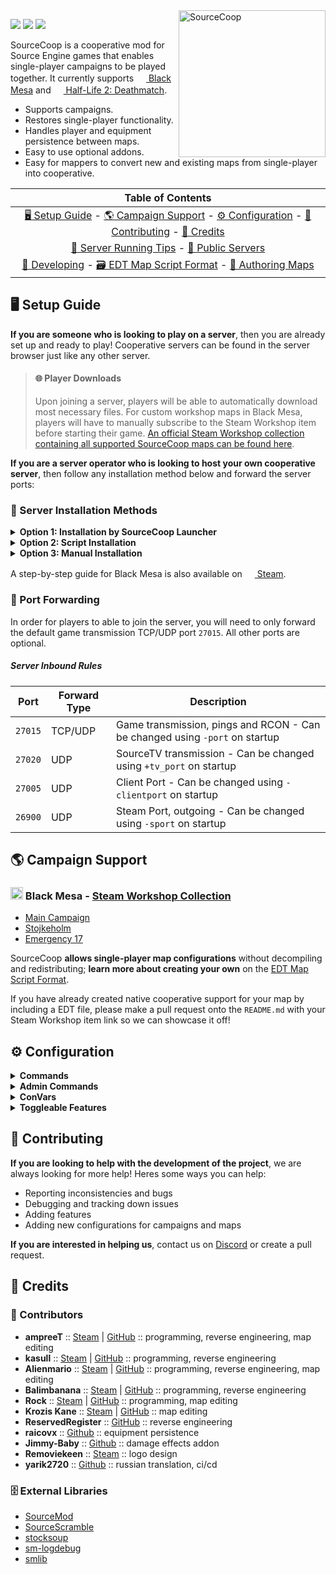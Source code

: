 <img src="images/logo-sc.png" width="235" alt="SourceCoop" align="right">

[![](https://img.shields.io/github/v/release/ampreeT/SourceCoop?style=flat&label=Release&labelColor=%232C3137&color=%23EB551B)](https://github.com/ampreeT/SourceCoop/releases/latest)
[![](https://github.com/ampreeT/SourceCoop/actions/workflows/plugin.yml/badge.svg)](https://github.com/ampreeT/SourceCoop/actions/workflows/plugin.yml)
[![](https://img.shields.io/discord/973591793117564988.svg?label=&logo=discord&logoColor=ffffff&color=7389D8&labelColor=6A7EC2)](https://discord.gg/Fh77rxQaEB)

SourceCoop is a cooperative mod for Source Engine games that enables single-player campaigns to be played together.
It currently supports <a href="https://store.steampowered.com/app/362890/Black_Mesa/"><img src="images/icon-bms-small.png" height="16px"> Black Mesa</a> and <a href="https://store.steampowered.com/app/320/HalfLife_2_Deathmatch/"><img src="images/icon-hl2dm-small.png" height="16px"> Half-Life 2: Deathmatch</a>.

- Supports campaigns.
- Restores single-player functionality.
- Handles player and equipment persistence between maps.
- Easy to use optional addons.
- Easy for mappers to convert new and existing maps from single-player into cooperative.

| Table of Contents |
|:--:|
| [🖥️ Setup Guide](#setup-guide) - [🌎 Campaign Support](#campaign-support) - [⚙️ Configuration](#configuration) - [🌱 Contributing](#contributing) - [📸 Credits](#credits) |
| [📡 Server Running Tips](https://github.com/ampreeT/SourceCoop/wiki/Server-running-tips) - [🔗 Public Servers](https://github.com/ampreeT/SourceCoop/wiki/Public-Servers) |
| [📝 Developing](https://github.com/ampreeT/SourceCoop/wiki/Developing) - [🗃️ EDT Map Script Format](https://github.com/ampreeT/SourceCoop/wiki/EDT---Map-script-format) - [📘 Authoring Maps](https://github.com/ampreeT/SourceCoop/wiki/Authoring-maps-for-SourceCoop) |

<a id="setup-guide"></a>
## 🖥️ Setup Guide

__If you are someone who is looking to play on a server__, then you are already set up and ready to play! Cooperative servers can be found in the server browser just like any other server.

> #### 🌐 Player Downloads
>
> Upon joining a server, players will be able to automatically download most necessary files. For custom workshop maps in Black Mesa, players will have to manually subscribe to the Steam Workshop item before starting their game. [An official Steam Workshop collection containing all supported SourceCoop maps can be found here](https://steamcommunity.com/sharedfiles/filedetails/?id=2375865650).

__If you are a server operator who is looking to host your own cooperative server__, then follow any installation method below and forward the server ports:

### 🔨 Server Installation Methods

<details>
<summary><b>Option 1: Installation by SourceCoop Launcher</b></summary>
<br>

The SourceCoop Launcher provides an automated way to set up your cooperative server. It simplifies the installation process by handling the necessary files and configurations.

- Download the latest release of the [SCLauncher](https://github.com/Alienmario/SCLauncher/releases/).
- Run the executable to proceed with the automated server setup.
- Once the launcher completes its process, ensure you have [forwarded the server ports](#port-forwarding) to allow players to join.

</details>

<details>
<summary><b>Option 2: Script Installation</b></summary>
<br>

The script installation will automatically go through the process of installing the server files and plugins that are required for running a cooperative server.

> #### 🐧Linux Distributions
> 
> The Linux installation script has been tested with the following distributions:
> 
> - Ubuntu
> - Debian
> 
> __If the installation script does not support the Linux distribution that you are using__, then feel free to modify the script and create a pull request!

- Download the corresponding installation script for your system.
    - <img src="images/icon-bms-small.png" height="16px"> Black Mesa
        - [🪟 Windows PowerShell](scripts/srccoop-bms-windows-install.ps1)
        - [🐧 Linux Bash](scripts/srccoop-bms-linux-install.sh)

- Run the following commands in a terminal to start the installation:
    > #### 📂 New Directories
    >
    > On script execution, the following directories will be created within the terminal's current directory:
    >
    > - Black Mesa Dedicated Server
    > - SteamCMD
    > - Steam
    ##### Windows PowerShell Terminal
    ```powershell
    Set-ExecutionPolicy -ExecutionPolicy Bypass -Scope Process; ./srccoop-bms-windows-install.ps1
    ```
    ##### Linux Bash Terminal
    ```bash
    chmod +x "./srccoop-bms-linux-install.sh"; ./srccoop-bms-linux-install.sh
    ```

- After the installation process is complete, the server can be started by running the following commands. [Make sure that the server ports are forwarded so players to be able to join the server!](#port-forwarding)
    ##### Windows PowerShell Terminal
    ```powershell
    cd "Black Mesa Dedicated Server"; ./srcds_coop.bat
    ```
    ##### Linux Bash Terminal
    ```bash
    cd "Black Mesa Dedicated Server"; ./srcds_coop.sh
    ```

</details>

<details>
<summary><b>Option 3: Manual Installation</b></summary>
<br>

- Install a Source Engine Dedicated Server using <a href="https://developer.valvesoftware.com/wiki/SteamCMD"><img src="images/icon-steam-small.png" height="16px"> SteamCMD</a>.
    - <a href="https://steamdb.info/app/346680/"><img src="images/icon-bms-small.png" height="16px"> Black Mesa Dedicated Server</a> (AppID ➤ __346680__)
    - <a href="https://steamdb.info/app/232370/"><img src="images/icon-hl2dm-small.png" height="16px"> Half-Life 2: Deathmatch Dedicated Server</a> (AppID ➤ __232370__)
    ##### SteamCMD Terminal (Black Mesa)
    ```powershell
    login "anonymous"
    app_update 346680
    quit
    ```
    ##### SteamCMD Terminal (Half-Life 2: Deathmatch)
    ```powershell
    login "anonymous"
    app_update 232370
    quit
    ```
- Install [Metamod:Source](https://www.sourcemm.net/downloads.php?branch=stable) (latest tested build ➤ __1155__) onto the server.
- Install [SourceMod](https://www.sourcemod.net/downloads.php?branch=stable) (latest tested build ➤ __7163__) onto the server.
- Install [the latest SourceCoop release](https://github.com/ampreeT/SourceCoop/releases) onto the server.
- [Forward the server ports](#port-forwarding).

</details>

A step-by-step guide for Black Mesa is also available on <a href="https://steamcommunity.com/sharedfiles/filedetails/?id=2200247356"><img src="images/icon-steam-small.png" height="16px"> Steam</a>.

<a id="port-forwarding"></a>
### 🛜 Port Forwarding

In order for players to able to join the server, you will need to only forward the default game transmission TCP/UDP port `27015`. All other ports are optional.

##### Server Inbound Rules

| Port  | Forward Type | Description                                                                 |
|-------|--------------|-----------------------------------------------------------------------------|
| `27015` | TCP/UDP      | Game transmission, pings and RCON - Can be changed using `-port` on startup |
| `27020` | UDP          | SourceTV transmission - Can be changed using `+tv_port` on startup          |
| `27005` | UDP          | Client Port - Can be changed using `-clientport` on startup                 |
| `26900` | UDP          | Steam Port, outgoing - Can be changed using `-sport` on startup             |

<a id="campaign-support"></a>
## 🌎 Campaign Support

<h3><img src="images/icon-bms-small.png" height="20px"> Black Mesa - <a href="https://steamcommunity.com/sharedfiles/filedetails/?id=2375865650">Steam Workshop Collection</a></h3>

- [Main Campaign](https://store.steampowered.com/app/362890/Black_Mesa/)
- [Stojkeholm](https://steamcommunity.com/sharedfiles/filedetails/?id=2320533262)
- [Emergency 17](https://steamcommunity.com/sharedfiles/filedetails/?id=934371395)

SourceCoop __allows single-player map configurations__ without decompiling and redistributing; __learn more about creating your own__ on the [EDT Map Script Format](https://github.com/ampreeT/SourceCoop/wiki/EDT---Map-script-format).

If you have already created native cooperative support for your map by including a EDT file, please make a pull request onto the `README.md` with your Steam Workshop item link so we can showcase it off!

<a id="configuration"></a>
## ⚙️ Configuration

<details>
<summary><b>Commands</b></summary>
<br>

All players that are connected to the server are able to execute the following commands:

* **`sm_coopmenu`**: Displays the coop menu
* **`sizeup`**: Displays the coop menu
* **`sm_thirdperson`**: Type `!thirdperson` to go into thirdperson mode
* **`sm_firstperson`**: Type `!firstperson` to exit thirdperson mode
* **`stuck`**: Unstuck command
* **`unstuck`**: Unstuck command
* **`sm_skipintro`**: Starts a skip intro vote
* **`sm_restartmap`**: Starts a restart map vote
* **`sm_changemap`**: Shows a menu for changing maps
* **`sm_survival`**: Starts a survival vote

</details>

<details>
<summary><b>Admin Commands</b></summary>
<br>

The server console and [admins configured within SourceMod](https://wiki.alliedmods.net/Adding_Admins_(SourceMod)) are able to execute the following commands:

* **`sc_save`**: Exports last saved player equipment state to a file
* **`sc_load`**: Imports saved data from file and attempts to equip each player
* **`sc_clear`**: Clear persisted equipment and equip players with the map defaults
* **`sourcecoop_dump`**: Command for dumping map entities to a file
* **`sc_dump`**: Command for dumping map entities to a file
* **`sc_mkconfigs`**: Creates default edt configs for all maps in the maps directory which are missing one
* **`sc_revive`**: Force respawn player
* **`sc_reload_maps`**: Reloads all entries in the votemap menu from storage

</details>

<details>
<summary><b>ConVars</b></summary>
<br>

The server console and [admins configured within SourceMod](https://wiki.alliedmods.net/Adding_Admins_(SourceMod)) are able to execute the following ConVars:

* **`sourcecoop_version`**: The version of the SourceCoop mod.
* **`sourcecoop_respawntime`**: `2.0` - Sets player respawn time in seconds.
* **`sourcecoop_start_wait_period`**: `15.0` - The max number of seconds to wait since the first player spawned in to start the map.
* **`sourcecoop_start_wait_mode`**: `2` - 0 = The timer is not skipped (exceptions are maps without an intro_type or delayed outputs set). 1 = The timer is skipped when all players enter the game. 2 = The timer is skipped when player count matches the previous map's player count.
* **`sourcecoop_end_wait_period`**: `60.0` - The max number of seconds to wait since the first player triggered a changelevel. The timer speed increases each time a new player finishes the level.
* **`sourcecoop_end_wait_factor`**: `1.0` - Controls how much the number of finished players increases the changelevel timer speed. `1.0` means full, `0` means none (timer will run full length).
* **`sourcecoop_homemap`**: The map to return to after finishing a campaign/map.
* **`sourcecoop_end_wait_display_mode`**: `1` - Sets which method to show countdown. `0` is panel, `1` is hud text.
* **`sourcecoop_validate_steamids`**: `0` - Validate players' Steam IDs? Increases security at the cost of some functionality breakage when Steam goes down.
* **`sourcecoop_default_config`**: Default edt file, relative to game folder. This file is copied when starting a map with missing config as `<sourcecoop_default_config_dest>/<mapname>.edt`.
* **`sourcecoop_default_config_dest`**: `"maps"` - Destination folder for `sourcecoop_default_config`, relative to the game folder. Should be one of the edt scan paths!
* **`sc_killfeed`**: `2` - Controls the display of the kill feed (`0`: disabled, `1`: chat, `2`: hud). If set to `2`, then the plugin will spawn in fake clients to display on the kill feed.
* **`sc_killfeed_player_kills`**: `2` - Controls display of player kills on the kill feed (`0`: hide, `1`: players, `2`: entities).
* **`sc_killfeed_entity_kills`**: `2` - Controls display of entity kills on the kill feed (`0`: hide, `1`: players, `2`: entities).
* **`sc_killfeed_suicides`**: `2` - Controls display of suicides on the kill feed (`0`: hide, `1`: players, `2`: entities).
* **`sourcecoop_survival_mode`**: `0` - Sets survival mode. `0` = off. `1` will respawn players if all are dead, `2` will restart the map.
* **`sourcecoop_survival_respawn`**: `1` - Whether to respawn dead players at checkpoints.
* **`sourcecoop_survival_spawn_timeout`**: `-1` - Number of seconds after the map starts (after initial timer) to allow spawning in, or `-1` for no time limit.
* **`sourcecoop_difficulty`**: `0` - Sets the difficulty - from `0` (base difficulty) and up.
* **`sourcecoop_difficulty_auto`**: `2` - Sets automatic difficulty mode. `-1` disables. `0` balances difficulty between min and max convars. Values above 0 set the difficulty increment per player, ignoring the min and max cvars.
* **`sourcecoop_difficulty_auto_min`**: `1` - When automatic difficulty mode is set to `0`, this is the difficulty at `1` player.
* **`sourcecoop_difficulty_auto_max`**: `20` - When automatic difficulty mode is set to `0`, this is the difficulty at max players.
* **`sourcecoop_difficulty_announce`**: `1` - Toggles announcing changes in difficulty.
* **`sourcecoop_difficulty_ignoredmgto`**: List of classnames where player->npc damage is exempt from difficulty scaling. Separated by semicolon.
* **`sourcecoop_difficulty_ignoredmgfrom`**: List of classnames where npc->player damage is exempt from difficulty scaling. Separated by semicolon.
* **`sourcecoop_earbleed_default`**: `0` - Sets the default setting of the earbleed player preference.
* **`sourcecoop_fpd_fade_ms`**: `1500` - Duration in milliseconds to fade the first-person death screen to black. `0` to disable.
* **`sourcecoop_fpd_player_toggle`**: `1` - Enable players to choose death camera option regardless of server/map settings.
* **`sourcecoop_logo_material`**: The material used for the landing screen.
* **`sourcecoop_revive_time`**: `4.0` - Sets time that you have to hold `E` to revive.
* **`sourcecoop_revive_score`**: `1` - Sets score to give for reviving a player.
* **`sourcecoop_revive_messages`**: `0` - Shows messages such as `"You have started reviving x."`
* **`sourcecoop_revive_ragdoll_effects_timer`**: `4.0` - Delay for applying ragdoll highlighting effects. `-1` to disable all ragdoll effects.
* **`sourcecoop_revive_ragdoll_particle`**: `1` - Whether to spawn a particle inside player ragdolls to improve their visibility.
* **`sourcecoop_revive_ragdoll_blink`**: `1` - Whether to blink player ragdolls to improve their visibility.
* **`sourcecoop_revive_in_classic_mode`**: `1` - Whether to allow reviving in non-survival mode.
* **`sourcecoop_killfeed_default`**: `0` - Sets the default setting of the killfeed player preference.
* **`sourcecoop_thirdperson_enabled`**: `1` - Is thirdperson enabled?
* **`sourcecoop_next_stuck`**: `60.0` - Prevents using stuck for this many seconds after using.
* **`sourcecoop_voting_autoreload`**: `1` - Sets whether to reload all votemap menu entries on mapchange, which can prolong map loading times.
* **`sourcecoop_voting_skipintro`**: `1` - Allow skip intro voting?
* **`sourcecoop_voting_restartmap`**: `1` - Allow restart map voting?
* **`sourcecoop_voting_changemap`**: `1` - Allow change map voting?
* **`sourcecoop_voting_survival`**: `2` - Allow survival mode voting? Use one of the values from `sourcecoop_survival_mode` to select the mode to vote for.
* **`sourcecoop_workshop_message`**: `"Missing map! Subscribe to SourceCoop workshop collection + restart game"` - The message to display to players missing workshop maps. Supported placeholders: `{BSPNAME}`.

</details>

<details>
<summary><b>Toggleable Features</b></summary>
<br>

ConVar: `sc_ft <FEATURE> <0 or 1>`

> #### ⚠️ Gameplay Impact
>
> It is recommended to leave these features at the default values as these are configured per map within EDT configurations. __Modifying feature values could negatively impact the gameplay experience__.

* **`FIRSTPERSON_DEATHCAM`**: Enables the first-person death camera.
* **`HEV_SOUNDS`**: Enables HEV sounds.
* **`INSTANCE_ITEMS`**: Instances pickup items and weapons for each player. Instanced items disappear once picked up and 'respawn' along with the player.
* **`INSTANCE_ITEMS_NORESET`**: If enabled, picked up items will not 'respawn' after death.
* **`KEEP_EQUIPMENT`**: Makes players spawn with previously picked up equipment (suit, weapons). Global for all players.
* **`DISABLE_CANISTER_DROPS`**: Disables item drops when players die in multiplayer.
* **`NOBLOCK`**: Prevents player-on-player collisions. (This feature requires `mp_teamplay 1` to fix smoothness issues.)
* **`SHOW_WELCOME_MESSAGE`**: Shows players a greeting message with basic plugin info.
* **`AUTODETECT_MAP_END`**: Detects commonly used commands for ending singleplayer maps from `point_clientcommand` and `point_servercommand` entities and changes the map. At first, this feature checks `sourcecoop_homemap` is set (see below), then checks if `nextmap` is set. If none are set, the map is not changed. Recommended to keep enabled.
* **`CHANGELEVEL_FX`**: Show visual effects (spawn particles) at level change locations.
* **`TRANSFER_PLAYER_STATE`**: Enables player persistence through level changes. Currently, players will carry over their health, armor and equipment for the first spawn point (checkpoint) in the map. Afterwards, the default map equipment is used.
* **`SP_WEAPONS`**: Sets whether to use the singleplayer variants of weapons.

</details>

<a id="contributing"></a>
## 🌱 Contributing

__If you are looking to help with the development of the project__, we are always looking for more help! Heres some ways you can help:

- Reporting inconsistencies and bugs
- Debugging and tracking down issues
- Adding features
- Adding new configurations for campaigns and maps

__If you are interested in helping us__, contact us on [Discord](https://discord.gg/Fh77rxQaEB) or create a pull request.

<a id="credits"></a>
## 📸 Credits

### 🙏 Contributors

- __ampreeT__ :: [Steam](https://steamcommunity.com/id/ampreeT) | [GitHub](https://github.com/ampreeT) :: programming, reverse engineering, map editing
- __kasull__ :: [Steam](https://steamcommunity.com/id/kasull/) | [GitHub](https://github.com/kasullian) :: programming, reverse engineering
- __Alienmario__ :: [Steam](https://steamcommunity.com/id/4oM0/) | [GitHub](https://github.com/Alienmario) :: programming, reverse engineering, map editing
- __Balimbanana__ :: [Steam](https://steamcommunity.com/id/Balimbanana/) | [GitHub](https://github.com/Balimbanana) :: programming, reverse engineering
- __Rock__ :: [Steam](https://steamcommunity.com/id/Rock48/) | [GitHub](https://github.com/Rock48) :: programming, map editing
- __Krozis Kane__ :: [Steam](https://steamcommunity.com/id/Krozis_Kane/) | [GitHub](https://github.com/KrozisKane) :: map editing
- __ReservedRegister__ :: [GitHub](https://github.com/ReservedRegister) :: reverse engineering
- __raicovx__ :: [Github](https://github.com/raicovx) :: equipment persistence
- __Jimmy-Baby__ :: [Github](https://github.com/Jimmy-Baby) :: damage effects addon
- __Removiekeen__ :: [Steam](https://steamcommunity.com/profiles/76561198804614641/) :: logo design
- __yarik2720__ :: [Github](https://github.com/yarik2720) :: russian translation, ci/cd

### 🗄️ External Libraries

- [SourceMod](https://github.com/alliedmodders/sourcemod)
- [SourceScramble](https://github.com/nosoop/SMExt-SourceScramble)
- [stocksoup](https://github.com/nosoop/stocksoup)
- [sm-logdebug](https://github.com/Alienmario/sm-logdebug)
- [smlib](https://github.com/bcserv/smlib/tree/transitional_syntax)
